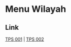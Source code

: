 # Menu Wilayah

## Link

[TPS 001](https://github.com/gigit-pemilu/pemilu-2024-71-sulawesi-utara/tree/main/pilpres/hitung-suara/sub/71-sulawesi-utara/sub/08-bolaang-mongondow-utara/sub/03-bolangitang-timur/sub/2014-binjeita-ii/sub/001-tps)
 | 
[TPS 002](https://github.com/gigit-pemilu/pemilu-2024-71-sulawesi-utara/tree/main/pilpres/hitung-suara/sub/71-sulawesi-utara/sub/08-bolaang-mongondow-utara/sub/03-bolangitang-timur/sub/2014-binjeita-ii/sub/002-tps)

